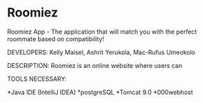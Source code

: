 # Roomiez
Roomiez App - The application that will match you with the perfect roommate based on compatibility!


DEVELOPERS: Kelly Maisel, Ashrit Yerukola, Mac-Rufus Umeokolo


DESCRIPTION: Roomiez is an online website where users can 


TOOLS NECESSARY:

*Java IDE (IntelliJ IDEA)
*postgreSQL 
*Tomcat 9.0
*000webhost



